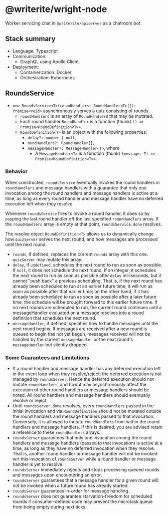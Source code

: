 # @writerite/wright-node

Worker servicing chat in `@writerite/apiserver` as a chatroom bot.

## Stack summary

* Language: Typescript
* Communication:
  * GraphQL using Apollo Client
* Deployment:
  * Containerization: Docker
  * Orchestration: Kubernetes

## RoundsService

* `new RoundsService<T>(roundHandlers: RoundHandler<T>[]): Promise<void>` asynchronously serves a quiz consisting of rounds.
  * `roundHandlers` is an array of `RoundHandler`s that may be mutated.
  * Each round handler `RoundHandler` is a function (thunk) `() => Promise<RoundDefinition<T>>`.
  * `RoundDefinition<T>` is an object with the following properties:
    * `delay?: number | null`,
    * `oundHandlers?: RoundHandler[]`,
    * `messageHandler?: MessageHandler<T>`, where
      * A `MessageHandler<T>` is a function (thunk) `(message: T) => Promise<RoundDefinition<T>>`.

### Behavior

When constructed, `roundsService` eventually invokes the round handlers in `roundHandlers` and message handlers with a guarantee that only one invocation among the round handlers and message handlers is active at a time, as long as every round handler and message handler have no deferred execution left when they resolve.

Whenever `roundsService` tries to invoke a round handler, it does so by `pop`ping the last round handler off the last specified `roundHandlers` array. If the `roundHandlers` array is empty at that point, `roundsService.done` resolves.

The resolve object `RoundDefinition<T>` allows us to dynamically change how `quizServer` serves the next round, and how messages are processed until the next round.

* `rounds`, if defined, replaces the current `rounds` array with this one. `quizServer` may mutate this array.
* `delay`, if `undefined`, schedules the next round to run as soon as possible. If `null`, it does not schedule the next round. If an integer, it schedules the next round to run as soon as possible after `delay` milliseconds, but it cannot "push back" a previous scheduling. That is, if the next round has already been scheduled to run at an earlier future time, it will run as soon as possible after that earlier time; on the other hand, if it has already been scheduled to run as soon as possible after a later future time, the schedule will be brought forward to this earlier future time. If no next rounds are scheduled to run, the current round continues until a messageHandler evaluated on a message resolves into a round definition that schedules the next round.
* `messageHandler`, if defined, specifies how to handle messages until the next round begins. If messages are received after a new round is queued to begin has not yet begun, messages received will not be handled by the current `messageHandler` or the next round's `messageHandler` but silently dropped.

### Some Guarantees and Limitations

* If a round handler and message handler has any deferred execution left in the event loop when they resolve/reject, the deferred execution is not managed by `roundsServer`. Hence the deferred execution should not mutate `roundHandlers`, and how it may asynchronously affect the execution of other round handlers or message handlers should be noted. All round handlers and message handlers should eventually resolve or reject.
* Until `roundsServer.done` resolves, every `roundHandlers` passed in the initial invocation and via `RoundDefinition` should not be mutated outside the round handlers and message handlers passed to that invocation. Conversely, it is allowed to mutate `roundHandlers` from within the round handlers and message handlers. If this is desired, you are advised retain a reference to these `roundHandlers` arrays.
* `roundsServer` guarantees that only one invocation among the round handlers and message handlers (passed to that invocation) is active at a time, as long as they have no deferred invocation when they resolve. That is, another round handler or message handler will not be invoked wrt this invocation of `roundsServer` while a round handler or message handler is yet to resolve.
* `roundsServer` immediately rejects and stops processing queued rounds and messages upon encountering an error.
* `roundsServer` guarantees that a message handler for a given round will not be invoked when a future round has already started.
* `roundsServer` guarantees in-order for message handling.
* `roundsServer` does not guarantee starvation-freedom for scheduled rounds if consumer-defined code may prevent the microtask queue from being empty during next ticks.
